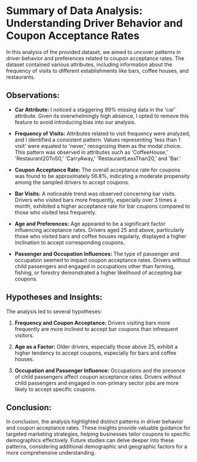 # Summary of Data Analysis: Understanding Driver Behavior and Coupon Acceptance Rates

In this analysis of the provided dataset, we aimed to uncover patterns in driver behavior and preferences related to coupon acceptance rates. The dataset contained various attributes, including information about the frequency of visits to different establishments like bars, coffee houses, and restaurants.

## Observations:

- **Car Attribute:**
  I noticed a staggering 99% missing data in the 'car' attribute. Given its overwhelmingly high absence, I opted to remove this feature to avoid introducing bias into our analysis.

- **Frequency of Visits:**
  Attributes related to visit frequency were analyzed, and I identified a consistent pattern. Values representing 'less than 1 visit' were equated to 'never,' recognizing them as the modal choice. This pattern was observed in attributes such as 'CoffeeHouse,' 'Restaurant20To50,' 'CarryAway,' 'RestaurantLessThan20,' and 'Bar.'

- **Coupon Acceptance Rate:**
  The overall acceptance rate for coupons was found to be approximately 56.8%, indicating a moderate propensity among the sampled drivers to accept coupons.

- **Bar Visits:**
  A noticeable trend was observed concerning bar visits. Drivers who visited bars more frequently, especially over 3 times a month, exhibited a higher acceptance rate for bar coupons compared to those who visited less frequently.

- **Age and Preferences:**
  Age appeared to be a significant factor influencing acceptance rates. Drivers aged 25 and above, particularly those who visited bars and coffee houses regularly, displayed a higher inclination to accept corresponding coupons.

- **Passenger and Occupation Influences:**
  The type of passenger and occupation seemed to impact coupon acceptance rates. Drivers without child passengers and engaged in occupations other than farming, fishing, or forestry demonstrated a higher likelihood of accepting bar coupons.

## Hypotheses and Insights:

The analysis led to several hypotheses:

1. **Frequency and Coupon Acceptance:**
   Drivers visiting bars more frequently are more inclined to accept bar coupons than infrequent visitors.

2. **Age as a Factor:**
   Older drivers, especially those above 25, exhibit a higher tendency to accept coupons, especially for bars and coffee houses.

3. **Occupation and Passenger Influence:**
   Occupations and the presence of child passengers affect coupon acceptance rates. Drivers without child passengers and engaged in non-primary sector jobs are more likely to accept specific coupons.

## Conclusion:

In conclusion, the analysis highlighted distinct patterns in driver behavior and coupon acceptance rates. These insights provide valuable guidance for targeted marketing strategies, helping businesses tailor coupons to specific demographics effectively. Future studies can delve deeper into these patterns, considering additional demographic and geographic factors for a more comprehensive understanding.



